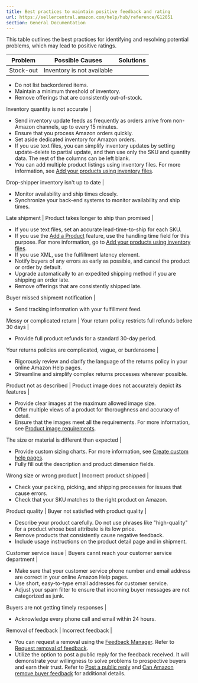 ```yaml
---
title: Best practices to maintain positive feedback and rating
url: https://sellercentral.amazon.com/help/hub/reference/G12051
section: General Documentation
---
```


This table outlines the best practices for identifying and resolving potential
problems, which may lead to positive ratings.

Problem | Possible Causes | Solutions  
---|---|---  
Stock-out | Inventory is not available | 

  * Do not list backordered items.
  * Maintain a minimum threshold of inventory.
  * Remove offerings that are consistently out-of-stock.

  
Inventory quantity is not accurate | 

  * Send inventory update feeds as frequently as orders arrive from non-Amazon channels, up to every 15 minutes.
  * Ensure that you process Amazon orders quickly.
  * Set aside dedicated inventory for Amazon orders.
  * If you use text files, you can simplify inventory updates by setting update-delete to partial update, and then use only the SKU and quantity data. The rest of the columns can be left blank.
  * You can add multiple product listings using inventory files. For more information, see [Add your products using inventory files](/gp/help/G201576410).

  
Drop-shipper inventory isn't up to date | 

  * Monitor availability and ship times closely.
  * Synchronize your back-end systems to monitor availability and ship times.

  
Late shipment | Product takes longer to ship than promised | 

  * If you use text files, set an accurate lead-time-to-ship for each SKU.
  * If you use the [Add a Product](/productsearch/) feature, use the handling time field for this purpose. For more information, go to [Add your products using inventory files](/gp/help/G201576410).
  * If you use XML, use the fulfillment latency element.
  * Notify buyers of any errors as early as possible, and cancel the product or order by default.
  * Upgrade automatically to an expedited shipping method if you are shipping an order late.
  * Remove offerings that are consistently shipped late.

  
Buyer missed shipment notification | 

  * Send tracking information with your fulfillment feed.

  
Messy or complicated return | Your return policy restricts full refunds before 30 days | 

  * Provide full product refunds for a standard 30-day period.

  
Your returns policies are complicated, vague, or burdensome | 

  * Rigorously review and clarify the language of the returns policy in your online Amazon Help pages.
  * Streamline and simplify complex returns processes wherever possible.

  
Product not as described | Product image does not accurately depict its features | 

  * Provide clear images at the maximum allowed image size.
  * Offer multiple views of a product for thoroughness and accuracy of detail.
  * Ensure that the images meet all the requirements. For more information, see [Product image requirements](/gp/help/G1881).

  
The size or material is different than expected | 

  * Provide custom sizing charts. For more information, see [Create custom help pages](/gp/help/G201716580).
  * Fully fill out the description and product dimension fields.

  
Wrong size or wrong product | Incorrect product shipped | 

  * Check your packing, picking, and shipping processes for issues that cause errors.
  * Check that your SKU matches to the right product on Amazon.

  
Product quality | Buyer not satisfied with product quality | 

  * Describe your product carefully. Do not use phrases like "high-quality" for a product whose best attribute is its low price.
  * Remove products that consistently cause negative feedback.
  * Include usage instructions on the product detail page and in shipment.

  
Customer service issue | Buyers cannt reach your customer service department | 

  * Make sure that your customer service phone number and email address are correct in your online Amazon Help pages.
  * Use short, easy-to-type email addresses for customer service.
  * Adjust your spam filter to ensure that incoming buyer messages are not categorized as junk.

  
Buyers are not getting timely responses | 

  * Acknowledge every phone call and email within 24 hours.

  
Removal of feedback | Incorrect feedback | 

  * You can request a removal using the [Feedback Manager](/feedback-manager/index.html#/). Refer to [Request removal of feedback](/gp/help/GSVLUKGSWX9EEM9N).
  * Utilize the option to post a public reply for the feedback received. It will demonstrate your willingness to solve problems to prospective buyers and earn their trust. Refer to [Post a public reply](/gp/help/GFX3VZKQVANVXRRB) and [Can Amazon remove buyer feedback](/gp/help/G20231) for additional details. 

